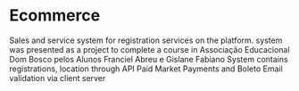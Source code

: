# Ecommerce
 Sales and service system for registration services on the platform.  system was presented as a project to complete a course in Associação Educacional Dom Bosco pelos Alunos Franciel Abreu e Gislane Fabiano  System contains registrations, location through API Paid Market Payments and Boleto Email validation via client server
